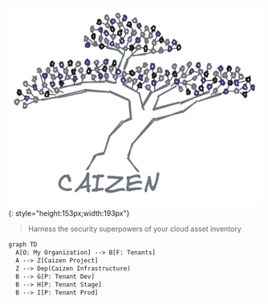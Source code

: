 ![caizen](img/caizen-logo-dark.png){: style="height:153px;width:193px"}

> Harness the security superpowers of your cloud asset inventory

``` mermaid
graph TD
  A[O: My Organization] --> B[F: Tenants]
  A --> Z[Caizen Project]
  Z --> Dep(Caizen Infrastructure)
  B --> G[P: Tenant Dev]
  B --> H[P: Tenant Stage]
  B --> I[P: Tenant Prod]
```
